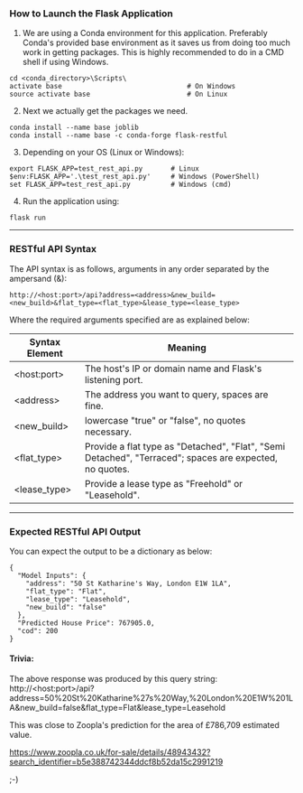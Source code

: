 ### How to Launch the Flask Application
1. We are using a Conda environment for this application.
Preferably Conda's provided base environment as it saves us
from doing too much work in getting packages.
This is highly recommended to do in a CMD shell if using Windows.
```
cd <conda_directory>\Scripts\
activate base                               # On Windows
source activate base                        # On Linux
```
2. Next we actually get the packages we need.
```
conda install --name base joblib
conda install --name base -c conda-forge flask-restful
```
3. Depending on your OS (Linux or Windows): 
```
export FLASK_APP=test_rest_api.py       # Linux
$env:FLASK_APP='.\test_rest_api.py'     # Windows (PowerShell)
set FLASK_APP=test_rest_api.py          # Windows (cmd)
```
4. Run the application using:
```
flask run
```
 
---
### RESTful API Syntax
The API syntax is as follows, arguments in any order separated by the ampersand (&):
```
http://<host:port>/api?address=<address>&new_build=<new_build>&flat_type=<flat_type>&lease_type=<lease_type>
```
Where the required arguments specified are as explained below:

| Syntax Element | Meaning |
| --- | --- |
| \<host:port\> | The host's IP or domain name and Flask's listening port. |
| \<address\> | The address you want to query, spaces are fine.|
| \<new_build\> | lowercase "true" or "false", no quotes necessary. |
| \<flat_type\> | Provide a flat type as "Detached", "Flat", "Semi Detached", "Terraced"; spaces are expected, no quotes.|
| \<lease_type\> | Provide a lease type as "Freehold" or "Leasehold".||
 
---
### Expected RESTful API Output
You can expect the output to be a dictionary as below:
```
{
  "Model Inputs": {
    "address": "50 St Katharine's Way, London E1W 1LA", 
    "flat_type": "Flat", 
    "lease_type": "Leasehold", 
    "new_build": "false"
  }, 
  "Predicted House Price": 767905.0, 
  "cod": 200
}
```
#### Trivia:
The above response was produced by this query string:
http://\<host:port\>/api?address=50%20St%20Katharine%27s%20Way,%20London%20E1W%201LA&new_build=false&flat_type=Flat&lease_type=Leasehold

This was close to Zoopla's prediction for the area of £786,709 estimated value.

https://www.zoopla.co.uk/for-sale/details/48943432?search_identifier=b5e388742344ddcf8b52da15c2991219

;-)